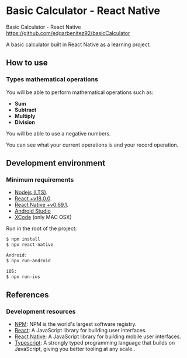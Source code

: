 # Basic Calculator - React Native

Basic Calculator - React Native
https://github.com/edgarbenitez92/basicCalculator

A basic calculator built in React Native as a learning project.

## How to use

### Types mathematical operations

You will be able to perform mathematical
operations such as:

- **Sum**
- **Subtract**
- **Multiply**
- **Division**

You will be able to use a negative numbers.

You can see what your current operations is and your
record operation.

## Development environment

### Minimum requirements

- [Nodejs (LTS)](https://nodejs.org/es/).
- [React +v18.0.0](https://es.reactjs.org/).
- [React Native +v0.69.1](https://reactnative.dev/).
- [Android Studio](https://developer.android.com/studio)
- [XCode](https://developer.apple.com/xcode/resources/) (only MAC OSX)


Run in the root of the project:

```sh
$ npm install
$ npx react-native

Android:
$ npx run-android

iOS:
$ npx run-ios
```

## References

### Development resources

- [NPM](https://docs.npmjs.com/): NPM is the world's largest software registry.
- [React](https://en.reactjs.org/): A JavaScript library for building user interfaces.
- [React Native](https://reactnative.dev/): A JavaScript library for building mobile user interfaces.
- [Typescript](https://www.typescriptlang.org/): A strongly typed programming language that builds on JavaScript, giving you better tooling at any scale..